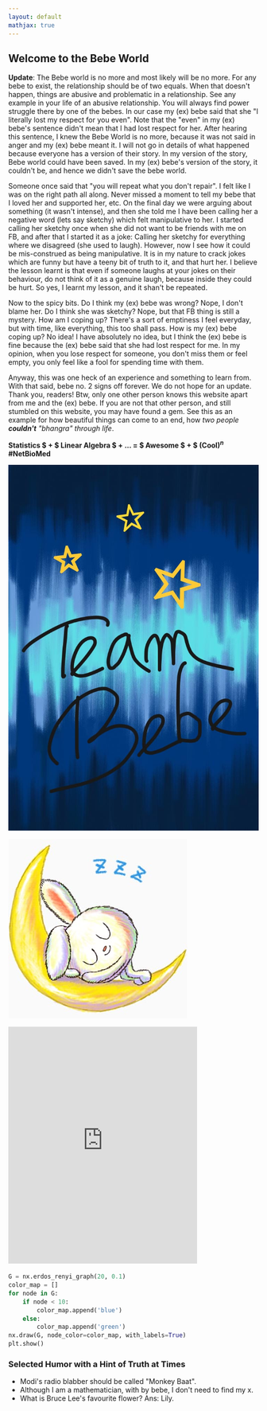 ```yaml
---
layout: default
mathjax: true
---
```



## Welcome to the Bebe World

**Update**: The Bebe world is no more and most likely will be no more. For any bebe to exist, the relationship should be of two equals. When that doesn't happen, things are abusive and problematic in a relationship. See any example in your life of an abusive relationship. You will always find power struggle there by one of the bebes. In our case my (ex) bebe said that she "I literally lost my respect for you even". Note that the "even" in my (ex) bebe's sentence didn't mean that I had lost respect for her. After hearing this sentence, I knew the Bebe World is no more, because it was not said in anger and my (ex) bebe meant it. I will not go in details of what happened because everyone has a version of their story. In my version of the story, Bebe world could have been saved. In my (ex) bebe's version of the story, it couldn't be, and hence we didn't save the bebe world.  

Someone once said that "you will repeat what you don't repair". I felt like I was on the right path all along. Never missed a moment to tell my bebe that I loved her and supported her, etc. On the final day we were arguing about something (it wasn't intense), and then she told me I have been calling her a negative word (lets say sketchy) which felt manipulative to her. I started calling her sketchy once when she did not want to be friends with me on FB, and after that I started it as a joke: Calling her sketchy for everything where we disagreed (she used to laugh). However, now I see how it could be mis-construed as being manipulative. It is in my nature to crack jokes which are funny but have a teeny bit of truth to it, and that hurt her. I believe the lesson learnt is that even if someone laughs at your jokes on their behaviour, do not think of it as a genuine laugh, because inside they could be hurt. So yes, I learnt my lesson, and it shan't be repeated.  

Now to the spicy bits. Do I think my (ex) bebe was wrong? Nope, I don't blame her. Do I think she was sketchy? Nope, but that FB thing is still a mystery. How am I coping up? There's a sort of emptiness I feel everyday, but with time, like everything, this too shall pass. How is my (ex) bebe coping up? No idea! I have absolutely no idea, but I think the (ex) bebe is fine because the (ex) bebe said that she had lost respect for me. In my opinion, when you lose respect for someone, you don't miss them or feel empty, you only feel like a fool for spending time with them.   

Anyway, this was one heck of an experience and something to learn from. With that said, bebe no. 2 signs off forever. We do not hope for an update. Thank you, readers! Btw, only one other person knows this website apart from me and the (ex) bebe. If you are not that other person, and still stumbled on this website, you may have found a gem. See this as an example for how beautiful things can come to an end, how *two people **couldn't** "bhangra" through life*.    


**Statistics $ + $ Linear Algebra $ + ... = $ Awesome $ + $ (Cool)$^n$**  
**\#NetBioMed**  

 ![Image](pictures/teambebebybebe.jpeg)  

 ![Image](sleepy.jpeg)

 <dl>
  <iframe src="https://www.facebook.com/plugins/video.php?href=https%3A%2F%2Fwww.facebook.com%2Fseerlight%2Fvideos%2F2758646667698539%2F&show_text=0&width=380" width="380" height="476" style="border:none;overflow:hidden" scrolling="no" frameborder="0" allowTransparency="true" allowFullScreen="true"></iframe>  
 </dl>


```python
G = nx.erdos_renyi_graph(20, 0.1)
color_map = []
for node in G:
    if node < 10:
        color_map.append('blue')
    else:
        color_map.append('green')      
nx.draw(G, node_color=color_map, with_labels=True)
plt.show()
```
### Selected Humor with a Hint of Truth at Times
* Modi's radio blabber should be called "Monkey Baat".
* Although I am a mathematician, with by bebe, I don't need to find my x.  
* What is Bruce Lee's favourite flower? Ans: Lily.  

